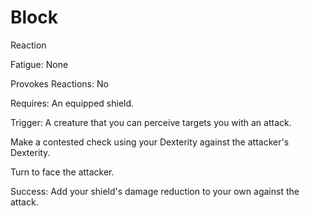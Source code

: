 # Block

Reaction

Fatigue: None

Provokes Reactions: No

Requires: An equipped shield. 

Trigger: A creature that you can perceive targets you with an attack. 

Make a contested check using your Dexterity against the attacker's Dexterity.

Turn to face the attacker.

Success: Add your shield's damage reduction to your own against the attack. 

